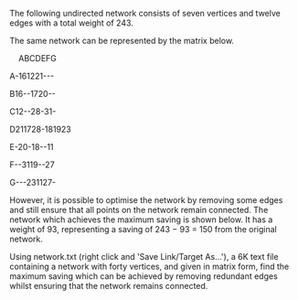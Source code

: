 
The following undirected network consists of seven vertices and twelve edges with a total weight of 243.



The same network can be represented by the matrix below.


&#160;&#160;&#160;&#160;ABCDEFG


A-161221---


B16--1720--


C12--28-31-


D211728-181923


E-20-18--11


F--3119--27


G---231127-


However, it is possible to optimise the network by removing some edges and still ensure that all points on the network remain connected. The network which achieves the maximum saving is shown below. It has a weight of 93, representing a saving of 243 &#8722; 93 = 150 from the original network.



Using network.txt (right click and 'Save Link/Target As...'), a 6K text file containing a network with forty vertices, and given in matrix form, find the maximum saving which can be achieved by removing redundant edges whilst ensuring that the network remains connected.
